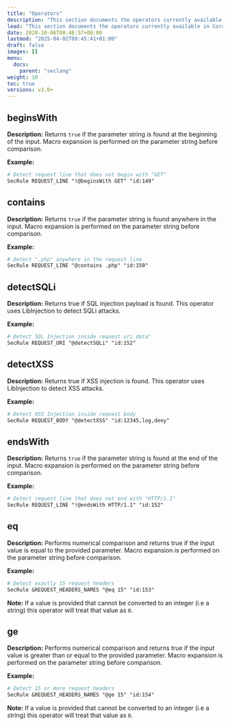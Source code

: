 ```yaml
---
title: "Operators"
description: "This section documents the operators currently available in Coraza."
lead: "This section documents the operators currently available in Coraza."
date: 2020-10-06T08:48:57+00:00
lastmod: "2025-04-02T09:45:41+01:00"
draft: false
images: []
menu:
  docs:
    parent: "seclang"
weight: 10
toc: true
versions: v3.0+
---
```

[//]: <> (This file is generated by tools/directivesgen. DO NOT EDIT.)
## beginsWith

**Description:** Returns `true` if the parameter string is found at the beginning of the input. Macro expansion is performed on the parameter string before comparison.

**Example:**
```apache
# Detect request line that does not begin with "GET"
SecRule REQUEST_LINE "!@beginsWith GET" "id:149"
```

## contains

**Description:** Returns `true` if the parameter string is found anywhere in the input. Macro expansion is performed on the parameter string before comparison.

**Example:**
```apache
# Detect ".php" anywhere in the request line
SecRule REQUEST_LINE "@contains .php" "id:150"
```

## detectSQLi

**Description:** Returns true if SQL injection payload is found. This operator uses LibInjection to detect SQLi attacks.

**Example:**
```apache
# Detect SQL Injection inside request uri data"
SecRule REQUEST_URI "@detectSQLi" "id:152"
```

## detectXSS

**Description:** Returns true if XSS injection is found. This operator uses LibInjection to detect XSS attacks.

**Example:**
```apache
# Detect XSS Injection inside request body
SecRule REQUEST_BODY "@detectXSS" "id:12345,log,deny"
```

## endsWith

**Description:** Returns `true` if the parameter string is found at the end of the input. Macro expansion is performed on the parameter string before comparison.

**Example:**
```apache
# Detect request line that does not end with "HTTP/1.1"
SecRule REQUEST_LINE "!@endsWith HTTP/1.1" "id:152"
```

## eq

**Description:** Performs numerical comparison and returns true if the input value is equal to the provided parameter. Macro expansion is performed on the parameter string before comparison.

**Example:**
```apache
# Detect exactly 15 request headers
SecRule &REQUEST_HEADERS_NAMES "@eq 15" "id:153"
```

**Note:** If a value is provided that cannot be converted to an integer (i.e a string) this operator will
treat that value as `0`.

## ge

**Description:** Performs numerical comparison and returns true if the input value is greater than or equal to the provided parameter. Macro expansion is performed on the parameter string before comparison.

**Example:**
```apache
# Detect 15 or more request headers
SecRule &REQUEST_HEADERS_NAMES "@ge 15" "id:154"
```

**Note:** If a value is provided that cannot be converted to an integer (i.e a string) this operator will
treat that value as `0`.


